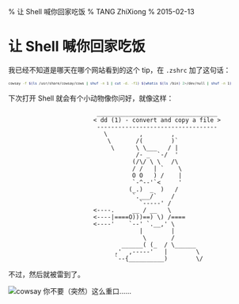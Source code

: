 % 让 Shell 喊你回家吃饭
% TANG ZhiXiong
% 2015-02-13

让 Shell 喊你回家吃饭
====================

我已经不知道是哪天在哪个网站看到的这个 tip，在 `.zshrc` 加了这句话：

<small><small><small>
```bash
cowsay -f $(ls /usr/share/cowsay/cows | shuf -n 1 | cut -d. -f1) $(whatis $(ls /bin) 2>/dev/null | shuf -n 1)
```
</small></small></small>

下次打开 Shell 就会有个小动物像你问好，就像这样：

```tzx-plain
                         __________________________________
                        < dd (1) - convert and copy a file >
                         ----------------------------------
                           \         ,        ,
                            \       /(        )`
                             \      \ \___   / |
                                    /- _  `-/  '
                                   (/\/ \ \   /\
                                   / /   | `    \
                                   O O   ) /    |
                                   `-^--'`<     '
                                  (_.)  _  )   /
                                   `.___/`    /
                                     `-----' /
                        <----.     __ / __   \
                        <----|====O)))==) \) /====
                        <----'    `--' `.__,' \
                                     |        |
                                      \       /
                                ______( (_  / \______
                              ,'  ,-----'   |        \
                              `--{__________)        \/

```

不过，然后就被雷到了。

![cowsay 你不要（突然）这么重口……](http://gnat-tang-shared-image.qiniudn.com/cowsay.jpg)
